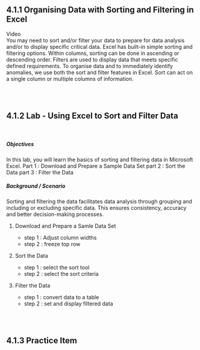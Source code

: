 ## 4.1.1 Organising Data with Sorting and Filtering in Excel

Video
<br/>
You may need to sort and/or filter your data to prepare for data analysis and/or to display specific critical data. Excel has built-in simple sorting and filtering options.
Within columns, sorting can be done in ascending or descending order. Filters are used to display data that meets specific defined requirements.
To organise data and to immediately identify anomalies, we use both the sort and filter features in Excel. Sort can act on a single column or multiple columns of information. 

<br/><br/>

## 4.1.2 Lab - Using Excel to Sort and Filter Data

<br/>

##### Objectives
 In this lab, you will learn the basics of sorting and filtering data in Microsoft Excel.
    Part 1 : Download and Prepare a Sample Data Set
    part 2 : Sort the Data
    part 3 : Filter the Data

##### Background / Scenario
Sorting and filtering the data facilitates data analysis through grouping and including or excluding specific data. This ensures consistency, accuracy and better decision-making processes.

1. Download and Prepare a Samle Data Set
    - step 1 : Adjust column widths
    - step 2 : freeze top row

2. Sort the Data
    - step 1 : select the sort tool
    - step 2 : select the sort criteria

3. Filter the Data
    - step 1 : convert data to a table
    - step 2 : set and display filtered data

<br/><br/>

## 4.1.3 Practice Item
